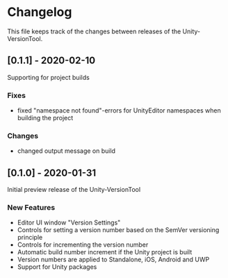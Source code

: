 # Changelog

This file keeps track of the changes between releases of the Unity-VersionTool.

## [0.1.1] - 2020-02-10
Supporting for project builds

### Fixes
- fixed "namespace not found"-errors for UnityEditor namespaces when building the project
 
### Changes
- changed output message on build

## [0.1.0] - 2020-01-31
Initial preview release of the Unity-VersionTool
### New Features
- Editor UI window "Version Settings"
- Controls for setting a version number based on the SemVer versioning principle
- Controls for incrementing the version number
- Automatic build number increment if the Unity project is built
- Version numbers are applied to Standalone, iOS, Android and UWP
- Support for Unity packages